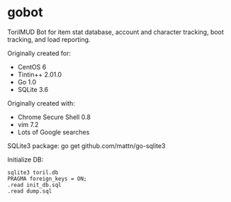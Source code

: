 gobot
=====

TorilMUD Bot for item stat database, account and character tracking, boot tracking, and load reporting.

Originally created for:

* CentOS 6
* Tintin++ 2.01.0
* Go 1.0
* SQLite 3.6

Originally created with:

* Chrome Secure Shell 0.8
* vim 7.2
* Lots of Google searches

SQLite3 package: go get github.com/mattn/go-sqlite3

Initialize DB:

```
sqlite3 toril.db
PRAGMA foreign_keys = ON;
.read init_db.sql
.read dump.sql
```

